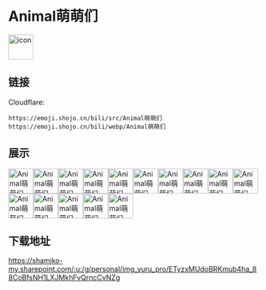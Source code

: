 # Animal萌萌们
<img src="https://emoji.shojo.cn/bili/src/Animal萌萌们/icon.png" width="50" height="50" alt="icon">

## 链接
Cloudflare:
```
https://emoji.shojo.cn/bili/src/Animal萌萌们
https://emoji.shojo.cn/bili/webp/Animal萌萌们
```
## 展示
<img src="https://emoji.shojo.cn/bili/src/Animal萌萌们/Animal萌萌们-那我走.png" width="50" height="50" alt="Animal萌萌们-那我走"><img src="https://emoji.shojo.cn/bili/src/Animal萌萌们/Animal萌萌们-盯.png" width="50" height="50" alt="Animal萌萌们-盯"><img src="https://emoji.shojo.cn/bili/src/Animal萌萌们/Animal萌萌们-委屈.png" width="50" height="50" alt="Animal萌萌们-委屈"><img src="https://emoji.shojo.cn/bili/src/Animal萌萌们/Animal萌萌们-狗.png" width="50" height="50" alt="Animal萌萌们-狗"><img src="https://emoji.shojo.cn/bili/src/Animal萌萌们/Animal萌萌们-耶.png" width="50" height="50" alt="Animal萌萌们-耶"><img src="https://emoji.shojo.cn/bili/src/Animal萌萌们/Animal萌萌们-长蘑菇惹.png" width="50" height="50" alt="Animal萌萌们-长蘑菇惹"><img src="https://emoji.shojo.cn/bili/src/Animal萌萌们/Animal萌萌们-受伤.png" width="50" height="50" alt="Animal萌萌们-受伤"><img src="https://emoji.shojo.cn/bili/src/Animal萌萌们/Animal萌萌们-魔法攻击.png" width="50" height="50" alt="Animal萌萌们-魔法攻击"><img src="https://emoji.shojo.cn/bili/src/Animal萌萌们/Animal萌萌们-蹦迪.png" width="50" height="50" alt="Animal萌萌们-蹦迪"><img src="https://emoji.shojo.cn/bili/src/Animal萌萌们/Animal萌萌们-弱小无助.png" width="50" height="50" alt="Animal萌萌们-弱小无助"><img src="https://emoji.shojo.cn/bili/src/Animal萌萌们/Animal萌萌们-你胖了.png" width="50" height="50" alt="Animal萌萌们-你胖了"><img src="https://emoji.shojo.cn/bili/src/Animal萌萌们/Animal萌萌们-电到.png" width="50" height="50" alt="Animal萌萌们-电到"><img src="https://emoji.shojo.cn/bili/src/Animal萌萌们/Animal萌萌们-挤出爱心.png" width="50" height="50" alt="Animal萌萌们-挤出爱心"><img src="https://emoji.shojo.cn/bili/src/Animal萌萌们/Animal萌萌们-嗷嗷大哭.png" width="50" height="50" alt="Animal萌萌们-嗷嗷大哭"><img src="https://emoji.shojo.cn/bili/src/Animal萌萌们/Animal萌萌们-翻脸.png" width="50" height="50" alt="Animal萌萌们-翻脸">

## 下载地址

https://shamiko-my.sharepoint.com/:u:/g/personal/img_yuru_pro/ETyzxMUdoBRKmub4ha_88CoBfsNH1LXJMkhFvQrncCvNZg